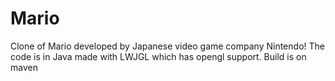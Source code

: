 # Mario
Clone of Mario developed by Japanese video game company Nintendo! The code is in Java made with LWJGL which has opengl support. Build is on maven 
